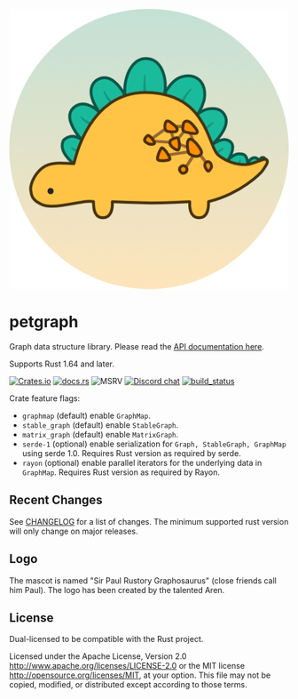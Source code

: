 ![](assets/graphosaurus-512.png)

# petgraph

Graph data structure library. Please read the [API documentation here][].

Supports Rust 1.64 and later.

[![Crates.io][crates-badge]][crates-url]
[![docs.rs][docsrs-badge]][docsrs-url]
![MSRV][msrv-badge]
[![Discord chat][discord-badge]][discord-url]
[![build_status][]](https://github.com/petgraph/petgraph/actions)

Crate feature flags:

-   `graphmap` (default) enable `GraphMap`.
-   `stable_graph` (default) enable `StableGraph`.
-   `matrix_graph` (default) enable `MatrixGraph`.
-   `serde-1` (optional) enable serialization for `Graph, StableGraph, GraphMap`
    using serde 1.0. Requires Rust version as required by serde.
-   `rayon` (optional) enable parallel iterators for the underlying data in `GraphMap`. Requires Rust version as required by Rayon.

## Recent Changes

See [CHANGELOG][] for a list of changes. The minimum supported rust
version will only change on major releases.

## Logo

The mascot is named "Sir Paul Rustory Graphosaurus" (close friends call him Paul).
The logo has been created by the talented Aren.

## License

Dual-licensed to be compatible with the Rust project.

Licensed under the Apache License, Version 2.0
<http://www.apache.org/licenses/LICENSE-2.0> or the MIT license
<http://opensource.org/licenses/MIT>, at your option. This file may not
be copied, modified, or distributed except according to those terms.

[API documentation here]: https://docs.rs/petgraph/
[build_status]: https://github.com/petgraph/petgraph/workflows/Continuous%20integration/badge.svg?branch=master
[docsrs-badge]: https://img.shields.io/docsrs/petgraph
[docsrs-url]: https://docs.rs/petgraph/latest/petgraph/
[crates-badge]: https://img.shields.io/crates/v/petgraph.svg
[crates-url]: https://crates.io/crates/petgraph
[discord-badge]:  https://img.shields.io/discord/1166289348384280616?logo=discord&style=flat
[discord-url]: https://discord.gg/n2tc79tJ4e
[msrv-badge]: https://img.shields.io/badge/rustc-1.64+-blue.svg
[CHANGELOG]: CHANGELOG.md
